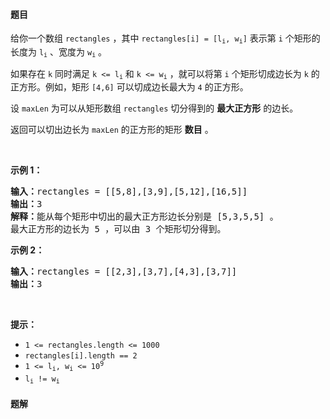 #### 题目
<p>给你一个数组 <code>rectangles</code> ，其中 <code>rectangles[i] = [l<sub>i</sub>, w<sub>i</sub>]</code> 表示第 <code>i</code> 个矩形的长度为 <code>l<sub>i</sub></code> 、宽度为 <code>w<sub>i</sub></code> 。</p>

<p>如果存在 <code>k</code> 同时满足 <code>k <= l<sub>i</sub></code> 和 <code>k <= w<sub>i</sub></code> ，就可以将第 <code>i</code> 个矩形切成边长为 <code>k</code> 的正方形。例如，矩形 <code>[4,6]</code> 可以切成边长最大为 <code>4</code> 的正方形。</p>

<p>设 <code>maxLen</code> 为可以从矩形数组 <code>rectangles</code> 切分得到的 <strong>最大正方形</strong> 的边长。</p>

<p>返回可以切出边长为<em> </em><code>maxLen</code> 的正方形的矩形 <strong>数目</strong> 。</p>

<p> </p>

<p><strong>示例 1：</strong></p>

<pre>
<strong>输入：</strong>rectangles = [[5,8],[3,9],[5,12],[16,5]]
<strong>输出：</strong>3
<strong>解释：</strong>能从每个矩形中切出的最大正方形边长分别是 [5,3,5,5] 。
最大正方形的边长为 5 ，可以由 3 个矩形切分得到。
</pre>

<p><strong>示例 2：</strong></p>

<pre>
<strong>输入：</strong>rectangles = [[2,3],[3,7],[4,3],[3,7]]
<strong>输出：</strong>3
</pre>

<p> </p>

<p><strong>提示：</strong></p>

<ul>
	<li><code>1 <= rectangles.length <= 1000</code></li>
	<li><code>rectangles[i].length == 2</code></li>
	<li><code>1 <= l<sub>i</sub>, w<sub>i</sub> <= 10<sup>9</sup></code></li>
	<li><code>l<sub>i</sub> != w<sub>i</sub></code></li>
</ul>


 #### 题解